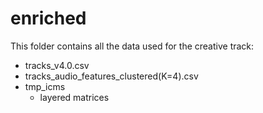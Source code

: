 # enriched

This folder contains all the data used for the creative track:

   * tracks_v4.0.csv
   * tracks_audio_features_clustered(K=4).csv
   * tmp_icms
      * layered matrices

